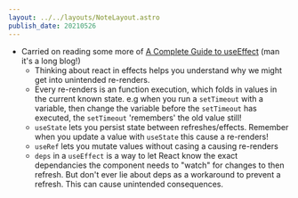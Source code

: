 ```yaml
---
layout: ../../layouts/NoteLayout.astro
publish_date: 20210526
---
```


- Carried on reading some more of [A Complete Guide to useEffect](https://overreacted.io/a-complete-guide-to-useeffect/) (man it's a long blog!)
  - Thinking about react in effects helps you understand why we might get into unintended re-renders.
  - Every re-renders is an function execution, which folds in values in the current known state. e.g when you run a `setTimeout` with a variable, then change the variable before the `setTimeout` has executed, the `setTimeout` 'remembers' the old value still!
  - `useState` lets you persist state between refreshes/effects. Remember when you update a value with `useState` this cause a re-renders!
  - `useRef` lets you mutate values without casing a causing re-renders
  - `deps` in a `useEffect` is a way to let React know the exact dependancies the component needs to "watch" for changes to then refresh. But don't ever lie about deps as a workaround to prevent a refresh. This can cause unintended consequences.
